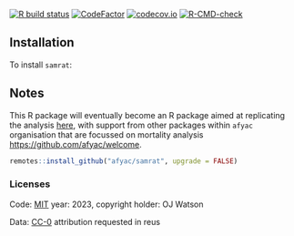 
<!-- README.md is generated from README.Rmd. Please edit that file -->
<!-- badges: start -->

[![R build
status](https://github.com/afyac/samrat/workflows/R-CMD-check/badge.svg)](https://github.com/afyac/samrat/actions)
[![CodeFactor](https://www.codefactor.io/repository/github/afyac/samrat/badge)](https://www.codefactor.io/repository/github/afyac/samrat)
[![codecov.io](https://codecov.io/github/afyac/samrat/coverage.svg?branch=main)](https://codecov.io/github/afyac/samrat?branch=main)
[![R-CMD-check](https://github.com/afyac/samrat/actions/workflows/R-CMD-check.yaml/badge.svg)](https://github.com/afyac/samrat/actions/workflows/R-CMD-check.yaml)
<!-- badges: end -->

## Installation

To install `samrat`:

## Notes

This R package will eventually become an R package aimed at replicating
the analysis
[here](https://github.com/francescochecchi/mortality_small_area_estimation),
with support from other packages within `afyac` organisation that are
focussed on mortality analysis <https://github.com/afyac/welcome>.

``` r
remotes::install_github("afyac/samrat", upgrade = FALSE)
```

### Licenses

Code: [MIT](http://opensource.org/licenses/MIT) year: 2023, copyright
holder: OJ Watson

Data: [CC-0](http://creativecommons.org/publicdomain/zero/1.0/)
attribution requested in reus
